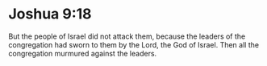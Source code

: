 # Joshua 9:18

But the people of Israel did not attack them, because the leaders of the congregation had sworn to them by the Lord, the God of Israel. Then all the congregation murmured against the leaders.
